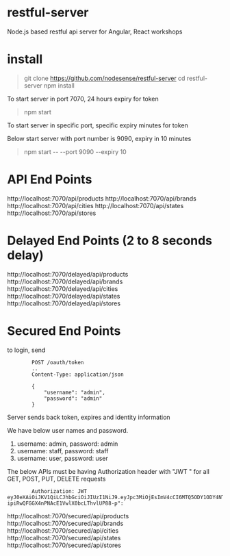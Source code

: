 # restful-server
Node.js based restful api server for Angular, React workshops

# install

> git clone https://github.com/nodesense/restful-server
> cd restful-server
> npm install

To start server in port 7070, 24 hours expiry for token

> npm start


To start server in specific port, specific  expiry minutes for token

Below start server with port number is 9090, expiry in 10 minutes

> npm start -- --port 9090  --expiry 10



# API End Points

http://localhost:7070/api/products
http://localhost:7070/api/brands
http://localhost:7070/api/cities
http://localhost:7070/api/states
http://localhost:7070/api/stores

# Delayed End Points (2 to 8 seconds delay)

http://localhost:7070/delayed/api/products
http://localhost:7070/delayed/api/brands
http://localhost:7070/delayed/api/cities
http://localhost:7070/delayed/api/states
http://localhost:7070/delayed/api/stores

# Secured End Points

to login, send

            POST /oauth/token
            ..
            Content-Type: application/json

            {
                "username": "admin",
                "password": "admin"
            }
        
Server sends back token, expires and identity information

We have below user names and password.
  1. username: admin, password: admin
  2. username: staff, password: staff
  3. username: user, password: user

The below APIs must be having Authorization header with "JWT \" for all GET, POST, PUT, DELETE requests

            Authorization: JWT eyJ0eXAiOiJKV1QiLCJhbGciOiJIUzI1NiJ9.eyJpc3MiOjEsImV4cCI6MTQ5ODY1ODY4NTc4Nn0.2IuvLDf_-ipiRwQFGGX4nPNAcE1VwlX0bcLThvlUP88-p":
        
http://localhost:7070/secured/api/products
http://localhost:7070/secured/api/brands
http://localhost:7070/secured/api/cities
http://localhost:7070/secured/api/states
http://localhost:7070/secured/api/stores